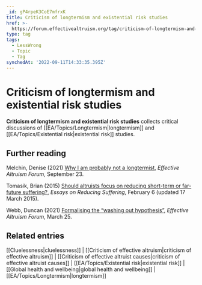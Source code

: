 ```yaml
---
_id: gP4rpeK3CoE7mfrxK
title: Criticism of longtermism and existential risk studies
href: >-
  https://forum.effectivealtruism.org/tag/criticism-of-longtermism-and-existential-risk-studies
type: tag
tags:
  - LessWrong
  - Topic
  - Tag
synchedAt: '2022-09-11T14:33:35.395Z'
---
```

# Criticism of longtermism and existential risk studies

**Criticism of longtermism and existential risk studies** collects critical discussions of [[EA/Topics/Longtermism|longtermism]] and [[EA/Topics/Existential risk|existential risk]] studies.

Further reading
---------------

Melchin, Denise (2021) [Why I am probably not a longtermist](https://forum.effectivealtruism.org/posts/Jxfq6xCP9ZoTBFewA/why-i-am-probably-not-a-longtermist), *Effective Altruism Forum*, September 23.

Tomasik, Brian (2015) [Should altruists focus on reducing short-term or far-future suffering?](https://reducing-suffering.org/altruists-focus-reducing-short-term-far-future-suffering/), *Essays on Reducing Suffering*, February 6 (updated 17 March 2015).

Webb, Duncan (2021) [Formalising the “washing out hypothesis”](https://forum.effectivealtruism.org/posts/z2DkdXgPitqf98AvY/formalising-the-washing-out-hypothesis), *Effective Altruism Forum*, March 25.

Related entries
---------------

[[Cluelessness|cluelessness]] | [[Criticism of effective altruism|criticism of effective altruism]] | [[Criticism of effective altruist causes|criticism of effective altruist causes]] | [[EA/Topics/Existential risk|existential risk]] | [[Global health and wellbeing|global health and wellbeing]] | [[EA/Topics/Longtermism|longtermism]]